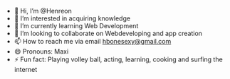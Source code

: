 - 👋 Hi, I’m @Henreon
- 👀 I’m interested in acquiring knowledge 
- 🌱 I’m currently learning Web Development
- 💞️ I’m looking to collaborate on Webdeveloping and app creation
- 📫 How to reach me via email hbonesexy@gmail.com
- 😄 Pronouns: Maxi
- ⚡ Fun fact: Playing volley ball, acting, learning, cooking and surfing the internet

<!---
Henreon/Henreon is a ✨ special ✨ repository because its `README.md` (this file) appears on your GitHub profile.
You can click the Preview link to take a look at your changes.
--->
